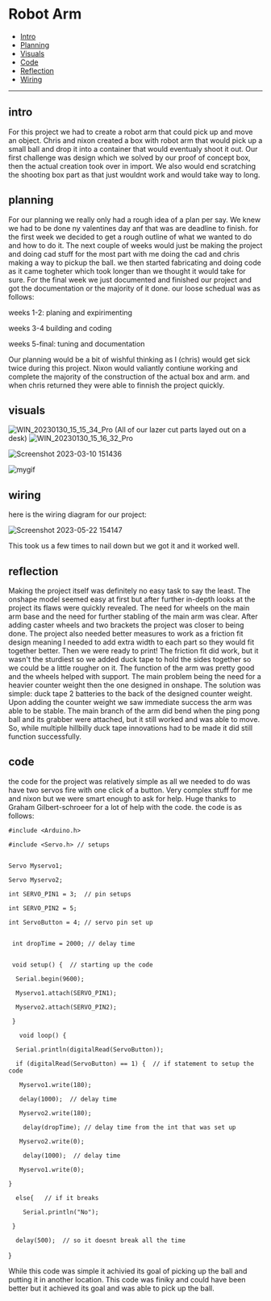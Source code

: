 # Robot Arm

* [Intro](#intro)
* [Planning](#planning)
* [Visuals](#visuals)
* [Code](#code)
* [Reflection](#reflection)
* [Wiring](#wiring)

---


## intro

For this project we had to create a robot arm that could pick up and move an object. Chris and nixon created a box with robot arm that would pick up a small ball and drop it into a container that would eventualy shoot it out. Our first challenge was design which we solved by our proof of concept box, then the actual creation took over in import. We also would end scratching the shooting box part as that just wouldnt work and would take way to long.


## planning 
For our planning we really only had a rough idea of a plan per say. We knew we had to be done ny valentines day anf that was are deadline to finish. for the first week we decided to get a rough outline of what we wanted to do and how to do it. The next couple of weeks would just be making the project and doing cad stuff for the most part with me doing the cad and chris making a way to pickup the ball. we then started fabricating and doing code as it came togheter which took longer than we thought it would take for sure. For the final week we just documented and finished our project and got the documentation or the majority of it done.
our loose schedual was as follows:

weeks 1-2: planing and expirimenting 

weeks 3-4 building and coding

weeks 5-final: tuning and documentation

Our planning would be a bit of wishful thinking as I (chris) would get sick twice during this project. Nixon would valiantly contiune working and complete the majority of the construction of the actual box and arm. and when chris returned they were able to finnish the project quickly. 




## visuals

![WIN_20230130_15_15_34_Pro](https://user-images.githubusercontent.com/71406784/216708005-1a48c74b-902f-4250-b6ba-4a320e8df95a.jpg)
(All of our lazer cut parts layed out on a desk)
![WIN_20230130_15_16_32_Pro](https://user-images.githubusercontent.com/71406784/216708013-ea3af834-308b-46c2-a769-1af261489e62.jpg)

![Screenshot 2023-03-10 151436](https://user-images.githubusercontent.com/71406784/224419123-5a04b894-4155-4c1d-9c21-99cb2b80ea5a.png)

![mygif](https://github.com/cprocino/armbox/blob/master/media/ezgif-2-b9d27cdedb.gif)

## wiring 

here is the wiring diagram for our project:

![Screenshot 2023-05-22 154147](https://github.com/cprocino/armbox/assets/71406784/ab4bc452-361f-4a38-9340-1114b199ec7c)

This took us a few times to nail down but we got it and it worked well.

## reflection  
  
Making the project itself was definitely no easy task to say the least. The onshape model seemed easy at first but after further in-depth looks at the project its flaws were quickly revealed. The need for wheels on the main arm base and the need for further stabling of the main arm was clear. After adding caster wheels and two brackets the project was closer to being done. The project also needed better measures to work as a friction fit design meaning I needed to add extra width to each part so they would fit together better. Then we were ready to print! The friction fit did work, but it wasn't the sturdiest so we added duck tape to hold the sides together so we could be a little rougher on it. The function of the arm was pretty good and the wheels helped with support. The main problem being the need for a heavier counter weight then the one designed in onshape. The solution was simple: duck tape 2 batteries to the back of the designed counter weight. Upon adding the counter weight we saw immediate success the arm was able to be stable. The main branch of the arm did bend when the ping pong ball and its grabber were attached, but it still worked and was able to move. So, while multiple hillbilly duck tape innovations had to be made it did still function successfully.

## code

the code for the project was relatively simple as all we needed to do was have two servos fire with one click of a button. Very complex stuff for me and nixon but we were smart enough to ask for help. Huge thanks to Graham Gilbert-schroeer for a lot of help with the code. the code is as follows:

    #include <Arduino.h>

    #include <Servo.h> // setups 


    Servo Myservo1;

    Servo Myservo2;

    int SERVO_PIN1 = 3;  // pin setups 

    int SERVO_PIN2 = 5;

    int ServoButton = 4; // servo pin set up


     int dropTime = 2000; // delay time


     void setup() {  // starting up the code

      Serial.begin(9600);
  
      Myservo1.attach(SERVO_PIN1);
    
      Myservo2.attach(SERVO_PIN2);
  
     }

       void loop() {

      Serial.println(digitalRead(ServoButton));
  
      if (digitalRead(ServoButton) == 1) {  // if statement to setup the code
  
       Myservo1.write(180);
    
       delay(1000);  // delay time 
    
       Myservo2.write(180);
    
        delay(dropTime); // delay time from the int that was set up
    
       Myservo2.write(0);
    
        delay(1000);  // delay time 
    
       Myservo1.write(0);
    
    }
  
      else{   // if it breaks 
  
        Serial.println("No");
    
     }
  
      delay(500);  // so it doesnt break all the time 
  
   }
   
   
 While this code was simple it achivied its goal of picking up the ball and putting it in another location.
 This code was finiky and could have been better but it achieved its goal and was able to pick up the ball. 
  
